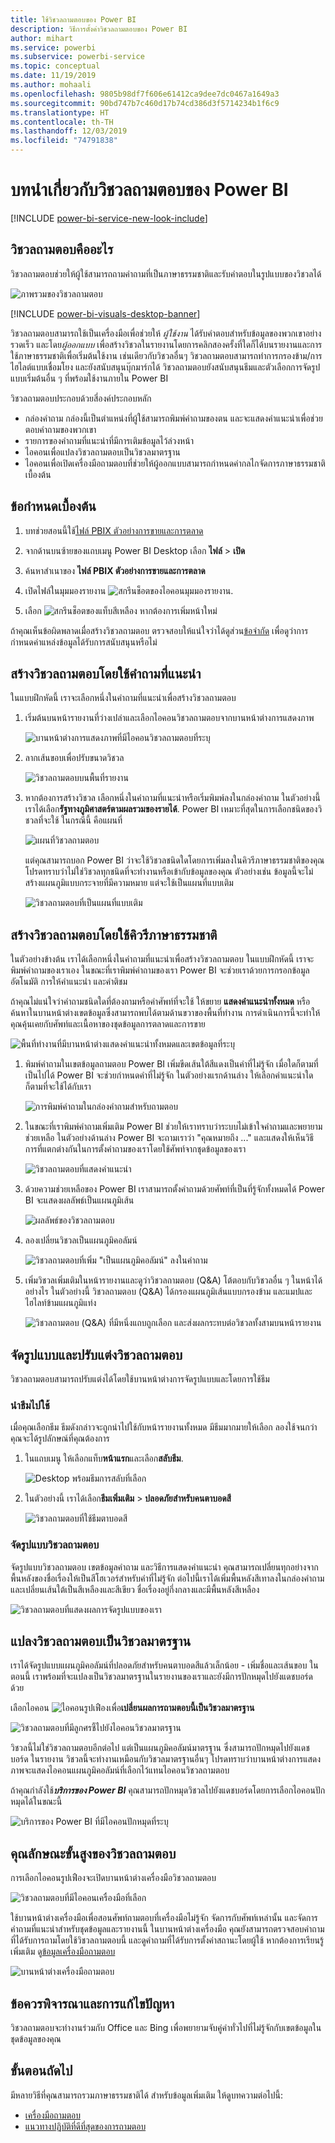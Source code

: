 ```yaml
---
title: ใช้วิชวลถามตอบของ Power BI
description: วิธีการตั้งค่าวิชวลถามตอบของ Power BI
author: mihart
ms.service: powerbi
ms.subservice: powerbi-service
ms.topic: conceptual
ms.date: 11/19/2019
ms.author: mohaali
ms.openlocfilehash: 9805b98df7f606e61412ca9dee7dc0467a1649a3
ms.sourcegitcommit: 90bd747b7c460d17b74cd386d3f5714234b1f6c9
ms.translationtype: HT
ms.contentlocale: th-TH
ms.lasthandoff: 12/03/2019
ms.locfileid: "74791838"
---
```

# <a name="introduction-to-power-bi-qa-visual"></a>บทนำเกี่ยวกับวิชวลถามตอบของ Power BI

[!INCLUDE [power-bi-service-new-look-include](../includes/power-bi-service-new-look-include.md)]

## <a name="what-is-the-qa-visual"></a>วิชวลถามตอบคืออะไร

วิชวลถามตอบช่วยให้ผู้ใช้สามารถถามคำถามที่เป็นภาษาธรรมชาติและรับคำตอบในรูปแบบของวิชวลได้ 

![ภาพรวมของวิชวลถามตอบ](../natural-language/media/qna-visual-walkthrough.gif)

[!INCLUDE [power-bi-visuals-desktop-banner](../includes/power-bi-visuals-desktop-banner.md)]

วิชวลถามตอบสามารถใช้เป็นเครื่องมือเพื่อช่วยให้ *ผู้ใช้งาน* ได้รับคำตอบสำหรับข้อมูลของพวกเขาอย่างรวดเร็ว และโดย*ผู้ออกแบบ* เพื่อสร้างวิชวลในรายงานโดยการคลิกสองครั้งที่ใดก็ได้บนรายงานและการใช้ภาษาธรรมชาติเพื่อเริ่มต้นใช้งาน เช่นเดียวกับวิชวลอื่นๆ วิชวลถามตอบสามารถทำการกรองข้าม/การไฮไลต์แบบเชื่อมโยง และยังสนับสนุนบุ๊กมาร์กได้ วิชวลถามตอบยังสนับสนุนธีมและตัวเลือกการจัดรูปแบบเริ่มต้นอื่น ๆ ที่พร้อมใช้งานภายใน Power BI

วิชวลถามตอบประกอบด้วยสี่องค์ประกอบหลัก

- กล่องคำถาม กล่องนี้เป็นตำแหน่งที่ผู้ใช้สามารถพิมพ์คำถามของตน และจะแสดงคำแนะนำเพื่อช่วยตอบคำถามของพวกเขา
- รายการของคำถามที่แนะนำที่มีการเติมข้อมูลไว้ล่วงหน้า
- ไอคอนเพื่อแปลงวิชวลถามตอบเป็นวิชวลมาตรฐาน 
- ไอคอนเพื่อเปิดเครื่องมือถามตอบที่ช่วยให้ผู้ออกแบบสามารถกำหนดค่ากลไกจัดการภาษาธรรมชาติเบื้องต้น

## <a name="prerequisites"></a>ข้อกำหนดเบื้องต้น

1. บทช่วยสอนนี้ใช้[ไฟล์ PBIX ตัวอย่างการขายและการตลาด](https://download.microsoft.com/download/9/7/6/9767913A-29DB-40CF-8944-9AC2BC940C53/Sales%20and%20Marketing%20Sample%20PBIX.pbix) 

1. จากด้านบนซ้ายของแถบเมนู Power BI Desktop เลือก **ไฟล์** > **เปิด**
   
2. ค้นหาสำเนาของ **ไฟล์ PBIX ตัวอย่างการขายและการตลาด**

1. เปิดไฟล์ในมุมมองรายงาน ![สกรีนช็อตของไอคอนมุมมองรายงาน](media/power-bi-visualization-kpi/power-bi-report-view.png).

1. เลือก ![สกรีนช็อตของแท็บสีเหลือง](media/power-bi-visualization-kpi/power-bi-yellow-tab.png) หากต้องการเพิ่มหน้าใหม่


ถ้าคุณเห็นข้อผิดพลาดเมื่อสร้างวิชวลถามตอบ ตรวจสอบให้แน่ใจว่าได้ดูส่วน[ข้อจำกัด](../natural-language/q-and-a-limitations.md) เพื่อดูว่าการกำหนดค่าแหล่งข้อมูลได้รับการสนับสนุนหรือไม่

## <a name="create-a-qa-visual-using-a-suggested-question"></a>สร้างวิชวลถามตอบโดยใช้คำถามที่แนะนำ
ในแบบฝึกหัดนี้ เราจะเลือกหนึ่งในคำถามที่แนะนำเพื่อสร้างวิชวลถามตอบ 

1. เริ่มต้นบนหน้ารายงานที่ว่างเปล่าและเลือกไอคอนวิชวลถามตอบจากบานหน้าต่างการแสดงภาพ

    ![บานหน้าต่างการแสดงภาพที่มีไอคอนวิชวลถามตอบที่ระบุ](media/power-bi-visualization-q-and-a/power-bi-icon.png)

2. ลากเส้นขอบเพื่อปรับขนาดวิชวล

    ![วิชวลถามตอบบนพื้นที่รายงาน](media/power-bi-visualization-q-and-a/power-bi-qna.png)

3. หากต้องการสร้างวิชวล เลือกหนึ่งในคำถามที่แนะนำหรือเริ่มพิมพ์ลงในกล่องคำถาม ในตัวอย่างนี้ เราได้เลือก**รัฐทางภูมิศาสตร์ตามผลรวมของรายได้**. Power BI เหมาะที่สุดในการเลือกชนิดของวิชวลที่จะใช้ ในกรณีนี้ คือแผนที่

    ![แผนที่วิชวลถามตอบ](media/power-bi-visualization-q-and-a/power-bi-map.png)

    แต่คุณสามารถบอก Power BI ว่าจะใช้วิชวลชนิดใดโดยการเพิ่มลงในคิวรีภาษาธรรมชาติของคุณ โปรดทราบว่าไม่ใช่วิชวลทุกชนิดที่จะทำงานหรือเข้ากับข้อมูลของคุณ ตัวอย่างเช่น ข้อมูลนี้จะไม่สร้างแผนภูมิแบบกระจายที่มีความหมาย แต่จะใช้เป็นแผนที่แบบเติม

    ![วิชวลถามตอบที่เป็นแผนที่แบบเติม](media/power-bi-visualization-q-and-a/power-bi-specify-map.png)

## <a name="create-a-qa-visual-using-a-natural-language-query"></a>สร้างวิชวลถามตอบโดยใช้คิวรีภาษาธรรมชาติ
ในตัวอย่างข้างต้น เราได้เลือกหนึ่งในคำถามที่แนะนำเพื่อสร้างวิชวลถามตอบ  ในแบบฝึกหัดนี้ เราจะพิมพ์คำถามของเราเอง ในขณะที่เราพิมพ์คำถามของเรา Power BI จะช่วยเราด้วยการกรอกข้อมูลอัตโนมัติ การให้คำแนะนำ และคำติชม

ถ้าคุณไม่แน่ใจว่าคำถามชนิดใดที่ต้องถามหรือคำศัพท์ที่จะใช้ ให้ขยาย **แสดงคำแนะนำทั้งหมด** หรือค้นหาในบานหน้าต่างเขตข้อมูลซึ่งสามารถพบได้ตามด้านขวาของพื้นที่ทำงาน การดำเนินการนี้จะทำให้คุณคุ้นเคยกับศัพท์และเนื้อหาของชุดข้อมูลการตลาดและการขาย

![พื้นที่ทำงานที่มีบานหน้าต่างแสดงคำแนะนำทั้งหมดและเขตข้อมูลที่ระบุ](media/power-bi-visualization-q-and-a/power-bi-terminology.png)


1. พิมพ์คำถามในเขตข้อมูลถามตอบ Power BI เพิ่มขีดเส้นใต้สีแดงเป็นคำที่ไม่รู้จัก เมื่อใดก็ตามที่เป็นไปได้ Power BI จะช่วยกำหนดคำที่ไม่รู้จัก  ในตัวอย่างแรกด้านล่าง ให้เลือกคำแนะนำใดก็ตามที่จะใช้ได้กับเรา  

    ![การพิมพ์คำถามในกล่องคำถามสำหรับถามตอบ](media/power-bi-visualization-q-and-a/power-bi-red-suggest.png)

2. ในขณะที่เราพิมพ์คำถามเพิ่มเติม Power BI ช่วยให้เราทราบว่าระบบไม่เข้าใจคำถามและพยายามช่วยเหลือ ในตัวอย่างด้านล่าง Power BI จะถามเราว่า "คุณหมายถึง ..." และแสดงให้เห็นวิธีการที่แตกต่างกันในการตั้งคำถามของเราโดยใช้ศัพท์จากชุดข้อมูลของเรา 

    ![วิชวลถามตอบที่แสดงคำแนะนำ](media/power-bi-visualization-q-and-a/power-bi-define.png)

5. ด้วยความช่วยเหลือของ Power BI เราสามารถตั้งคำถามด้วยศัพท์ที่เป็นที่รู้จักทั้งหมดได้ Power BI จะแสดงผลลัพธ์เป็นแผนภูมิเส้น 

    ![ผลลัพธ์ของวิชวลถามตอบ](media/power-bi-visualization-q-and-a/power-bi-type.png)


6. ลองเปลี่ยนวิชวลเป็นแผนภูมิคอลัมน์ 

    ![วิชวลถามตอบที่เพิ่ม "เป็นแผนภูมิคอลัมน์" ลงในคำถาม](media/power-bi-visualization-q-and-a/power-bi-specify-visual.png)

7.  เพิ่มวิชวลเพิ่มเติมในหน้ารายงานและดูว่าวิชวลถามตอบ (Q&A) โต้ตอบกับวิชวลอื่น ๆ ในหน้าได้อย่างไร ในตัวอย่างนี้ วิชวลถามตอบ (Q&A) ได้กรองแผนภูมิเส้นแบบกรองข้าม และแมปและไฮไลท์ข้ามแผนภูมิแท่ง

    ![วิชวลถามตอบ (Q&A) ที่มีหนึ่งแถบถูกเลือก และส่งผลกระทบต่อวิชวลทั้งสามบนหน้ารายงาน](media/power-bi-visualization-q-and-a/power-bi-filters.png)

## <a name="format-and-customize-the-qa-visual"></a>จัดรูปแบบและปรับแต่งวิชวลถามตอบ
วิชวลถามตอบสามารถปรับแต่งได้โดยใช้บานหน้าต่างการจัดรูปแบบและโดยการใช้ธีม 

### <a name="apply-a-theme"></a>นำธีมไปใช้
เมื่อคุณเลือกธีม ธีมดังกล่าวจะถูกนำไปใช้กับหน้ารายงานทั้งหมด มีธีมมากมายให้เลือก ลองใช้จนกว่าคุณจะได้รูปลักษณ์ที่คุณต้องการ 

1. ในแถบเมนู ให้เลือกแท็บ**หน้าแรก**และเลือก**สลับธีม**. 

    ![Desktop พร้อมธีมการสลับที่เลือก](media/power-bi-visualization-q-and-a/power-bi-themes.png)

    
    
2. ในตัวอย่างนี้ เราได้เลือก**ธีมเพิ่มเติม** > **ปลอดภัยสำหรับคนตาบอดสี**

    ![วิชวลถามตอบที่ใช้ธีมตาบอดสี](media/power-bi-visualization-q-and-a/power-bi-color-blind.png)

### <a name="format-the-qa-visual"></a>จัดรูปแบบวิชวลถามตอบ
จัดรูปแบบวิชวลถามตอบ เขตข้อมูลคำถาม และวิธีการแสดงคำแนะนำ คุณสามารถเปลี่ยนทุกอย่างจากพื้นหลังของชื่อเรื่องให้เป็นสีโฮเวอร์สำหรับคำที่ไม่รู้จัก ต่อไปนี้เราได้เพิ่มพื้นหลังสีเทาลงในกล่องคำถามและเปลี่ยนเส้นใต้เป็นสีเหลืองและสีเขียว ชื่อเรื่องอยู่กึ่งกลางและมีพื้นหลังสีเหลือง 

![วิชวลถามตอบที่แสดงผลการจัดรูปแบบของเรา](media/power-bi-visualization-q-and-a/power-bi-q-and-a-format.png)

## <a name="convert-your-qa-visual-into-a-standard-visual"></a>แปลงวิชวลถามตอบเป็นวิชวลมาตรฐาน
เราได้จัดรูปแบบแผนภูมิคอลัมน์ที่ปลอดภัยสำหรับคนตาบอดสีแล้วเล็กน้อย - เพิ่มชื่อและเส้นขอบ ในตอนนี้ เราพร้อมที่จะแปลงเป็นวิชวลมาตรฐานในรายงานของเราและยังมีการปักหมุดไปยังแดชบอร์ดด้วย

เลือกไอคอน ![ไอคอนรูปเฟือง](media/power-bi-visualization-q-and-a/power-bi-convert-icon.png)เพื่อ**เปลี่ยนผลการถามตอบนี้เป็นวิชวลมาตรฐาน**

![วิชวลถามตอบที่มีลูกศรชี้ไปยังไอคอนวิชวลมาตรฐาน](media/power-bi-visualization-q-and-a/power-bi-visual-convert.png)

วิชวลนี้ไม่ใช่วิชวลถามตอบอีกต่อไป แต่เป็นแผนภูมิคอลัมน์มาตรฐาน ซึ่งสามารถปักหมุดไปยังแดชบอร์ด ในรายงาน วิชวลนี้จะทำงานเหมือนกับวิชวลมาตรฐานอื่นๆ โปรดทราบว่าบานหน้าต่างการแสดงภาพจะแสดงไอคอนแผนภูมิคอลัมน์ที่เลือกไว้แทนไอคอนวิชวลถามตอบ

ถ้าคุณกำลังใช้***บริการของ Power BI*** คุณสามารถปักหมุดวิชวลไปยังแดชบอร์ดโดยการเลือกไอคอนปักหมุดได้ในขณะนี้ 


![บริการของ Power BI ที่มีไอคอนปักหมุดที่ระบุ](media/power-bi-visualization-q-and-a/power-bi-pin.png)


## <a name="advanced-features-of-the-qa-visual"></a>คุณลักษณะขั้นสูงของวิชวลถามตอบ
การเลือกไอคอนรูปเฟืองจะเปิดบานหน้าต่างเครื่องมือวิชวลถามตอบ 

![วิชวลถามตอบที่มีไอคอนเครื่องมือที่เลือก](media/power-bi-visualization-q-and-a/power-bi-q-and-a-tooling.png)

ใช้บานหน้าต่างเครื่องมือเพื่อสอนศัพท์ถามตอบที่เครื่องมือไม่รู้จัก จัดการกับศัพท์เหล่านั้น และจัดการคำถามที่แนะนำสำหรับชุดข้อมูลและรายงานนี้ ในบานหน้าต่างเครื่องมือ คุณยังสามารถตรวจสอบคำถามที่ได้รับการถามโดยใช้วิชวลถามตอบนี้ และดูคำถามที่ได้รับการตั้งค่าสถานะโดยผู้ใช้ หากต้องการเรียนรู้เพิ่มเติม ดู[ข้อมูลเครื่องมือถามตอบ](../natural-language/q-and-a-tooling-intro.md)

![บานหน้าต่างเครื่องมือถามตอบ](media/power-bi-visualization-q-and-a/power-bi-q-and-a-tooling-pane.png)

## <a name="considerations-and-troubleshooting"></a>ข้อควรพิจารณาและการแก้ไขปัญหา
วิชวลถามตอบจะทำงานร่วมกับ Office และ Bing เพื่อพยายามจับคู่คำทั่วไปที่ไม่รู้จักกับเขตข้อมูลในชุดข้อมูลของคุณ  

## <a name="next-steps"></a>ขั้นตอนถัดไป

มีหลายวิธีที่คุณสามารถรวมภาษาธรรมชาติได้ สำหรับข้อมูลเพิ่มเติม ให้ดูบทความต่อไปนี้:

* [เครื่องมือถามตอบ](../natural-language/q-and-a-tooling-intro.md)
* [แนวทางปฏิบัติที่ดีที่สุดของการถามตอบ](../natural-language/q-and-a-best-practices.md)
